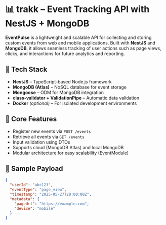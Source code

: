 # 📊 trakk – Event Tracking API with NestJS + MongoDB

**EventPulse** is a lightweight and scalable API for collecting and storing custom events from web and mobile applications. Built with **NestJS** and **MongoDB**, it allows seamless tracking of user actions such as page views, clicks, and interactions for future analytics and reporting.

## 🔧 Tech Stack

- **NestJS** – TypeScript-based Node.js framework  
- **MongoDB (Atlas)** – NoSQL database for event storage  
- **Mongoose** – ODM for MongoDB integration  
- **class-validator + ValidationPipe** – Automatic data validation  
- **Docker** *(optional)* – For isolated development environments  

## 🚀 Core Features

- Register new events via `POST /events`  
- Retrieve all events via `GET /events`  
- Input validation using DTOs  
- Supports cloud (MongoDB Atlas) and local MongoDB  
- Modular architecture for easy scalability (EventModule)  

## 🧪 Sample Payload

```json
{
  "userId": "abc123",
  "eventType": "page_view",
  "timestamp": "2025-05-27T20:00:00Z",
  "metadata": {
    "pageUrl": "https://example.com",
    "device": "mobile"
  }
}
